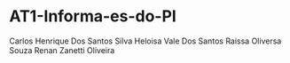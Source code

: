 # AT1-Informa-es-do-PI
Carlos Henrique Dos Santos Silva
Heloisa Vale Dos Santos
Raissa Oliversa Souza
Renan Zanetti Oliveira

